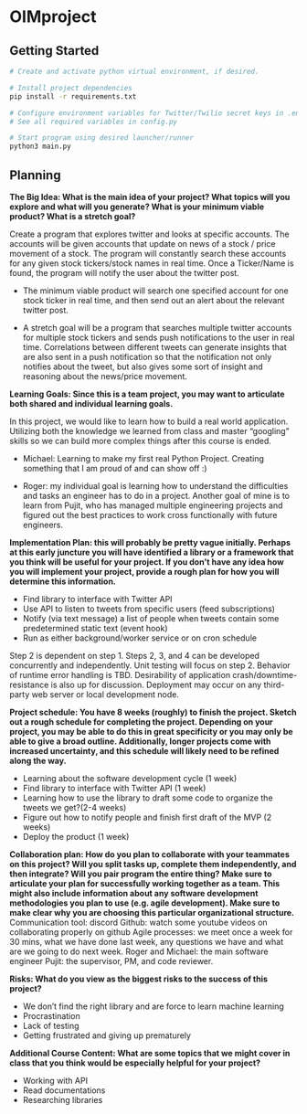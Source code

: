# OIMproject

## Getting Started

```bash
# Create and activate python virtual environment, if desired.

# Install project dependencies
pip install -r requirements.txt

# Configure environment variables for Twitter/Twilio secret keys in .env file.
# See all required variables in config.py

# Start program using desired launcher/runner
python3 main.py
```

## Planning

**The Big Idea: What is the main idea of your project? What topics will you explore and what will you generate? What is your minimum viable product? What is a stretch goal?**

Create a program that explores twitter and looks at specific accounts. The accounts will be given accounts that update on news of a stock / price movement of a stock. The program will constantly search these accounts for any given stock tickers/stock names in real time. Once a Ticker/Name is found, the program will notify the user about the twitter post.

- The minimum viable product will search one specified account for one stock ticker in real time, and then send out an alert about the relevant twitter post.

- A stretch goal will be a program that searches multiple twitter accounts for multiple stock tickers and sends push notifications to the user in real time. Correlations between different tweets can generate insights that are also sent in a push notification so that the notification not only notifies about the tweet, but also gives some sort of insight and reasoning about the news/price movement.

**Learning Goals: Since this is a team project, you may want to articulate both shared and individual learning goals.**

In this project, we would like to learn how to build a real world application. Utilizing both the knowledge we learned from class and master “googling” skills so we can build more complex things after this course is ended.

- Michael: Learning to make my first real Python Project. Creating something that I am proud of and can show off :)

- Roger: my individual goal is learning how to understand the difficulties and tasks an engineer has to do in a project. Another goal of mine is to learn from Pujit, who has managed multiple engineering projects and figured out the best practices to work cross functionally with future engineers.

**Implementation Plan: this will probably be pretty vague initially. Perhaps at this early juncture you will have identified a library or a framework that you think will be useful for your project. If you don't have any idea how you will implement your project, provide a rough plan for how you will determine this information.**

- Find library to interface with Twitter API
- Use API to listen to tweets from specific users (feed subscriptions)
- Notify (via text message) a list of people when tweets contain some predetermined static text (event hook)
- Run as either background/worker service or on cron schedule

Step 2 is dependent on step 1. Steps 2, 3, and 4 can be developed concurrently and independently. Unit testing will focus on step 2. Behavior of runtime error handling is TBD. Desirability of application crash/downtime-resistance is also up for discussion. Deployment may occur on any third-party web server or local development node.

**Project schedule: You have 8 weeks (roughly) to finish the project. Sketch out a rough schedule for completing the project. Depending on your project, you may be able to do this in great specificity or you may only be able to give a broad outline. Additionally, longer projects come with increased uncertainty, and this schedule will likely need to be refined along the way.**

- Learning about the software development cycle (1 week)
- Find library to interface with Twitter API (1 week)
- Learning how to use the library to draft some code to organize the tweets we get?(2-4 weeks)
- Figure out how to notify people and finish first draft of the MVP (2 weeks)
- Deploy the product (1 week)

**Collaboration plan: How do you plan to collaborate with your teammates on this project? Will you split tasks up, complete them independently, and then integrate? Will you pair program the entire thing? Make sure to articulate your plan for successfully working together as a team. This might also include information about any software development methodologies you plan to use (e.g. agile development). Make sure to make clear why you are choosing this particular organizational structure.**
Communication tool: discord
Github: watch some youtube videos on collaborating properly on github
Agile processes: we meet once a week for 30 mins, what we have done last week, any questions we have and what are we going to do next week.
Roger and Michael: the main software engineer
Pujit: the supervisor, PM, and code reviewer.

**Risks: What do you view as the biggest risks to the success of this project?**

- We don’t find the right library and are force to learn machine learning
- Procrastination
- Lack of testing
- Getting frustrated and giving up prematurely

**Additional Course Content: What are some topics that we might cover in class that you think would be especially helpful for your project?**

- Working with API
- Read documentations
- Researching libraries
